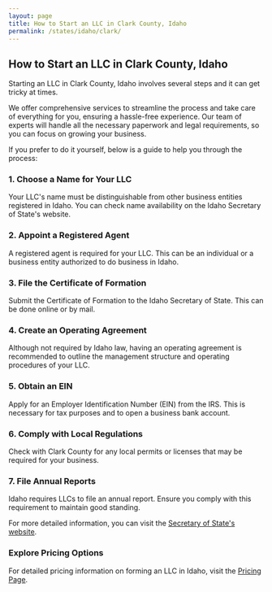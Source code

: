 ```yaml
---
layout: page
title: How to Start an LLC in Clark County, Idaho
permalink: /states/idaho/clark/
---
```


<h2>How to Start an LLC in Clark County, Idaho</h2>

<p>Starting an LLC in Clark County, Idaho involves several steps and it can get tricky at times.</p>

<p>We offer comprehensive services to streamline the process and take care of everything for you, ensuring a hassle-free experience. Our team of experts will handle all the necessary paperwork and legal requirements, so you can focus on growing your business.</p>

<p>If you prefer to do it yourself, below is a guide to help you through the process:</p>

<h3>1. Choose a Name for Your LLC</h3>
<p>Your LLC's name must be distinguishable from other business entities registered in Idaho. You can check name availability on the Idaho Secretary of State's website.</p>

<h3>2. Appoint a Registered Agent</h3>
<p>A registered agent is required for your LLC. This can be an individual or a business entity authorized to do business in Idaho.</p>

<h3>3. File the Certificate of Formation</h3>
<p>Submit the Certificate of Formation to the Idaho Secretary of State. This can be done online or by mail.</p>

<h3>4. Create an Operating Agreement</h3>
<p>Although not required by Idaho law, having an operating agreement is recommended to outline the management structure and operating procedures of your LLC.</p>

<h3>5. Obtain an EIN</h3>
<p>Apply for an Employer Identification Number (EIN) from the IRS. This is necessary for tax purposes and to open a business bank account.</p>

<h3>6. Comply with Local Regulations</h3>
<p>Check with Clark County for any local permits or licenses that may be required for your business.</p>

<h3>7. File Annual Reports</h3>
<p>Idaho requires LLCs to file an annual report. Ensure you comply with this requirement to maintain good standing.</p>

<p>For more detailed information, you can visit the <a href="https://www.sos.idaho.gov/">Secretary of State's website</a>.</p>

<h3>Explore Pricing Options</h3>
<p>For detailed pricing information on forming an LLC in Idaho, visit the <a href="{ '/new-pricing/' | relative_url }">Pricing Page</a>.</p>
